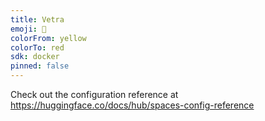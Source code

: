 ```yaml
---
title: Vetra
emoji: 🚀
colorFrom: yellow
colorTo: red
sdk: docker
pinned: false
---
```


Check out the configuration reference at https://huggingface.co/docs/hub/spaces-config-reference
